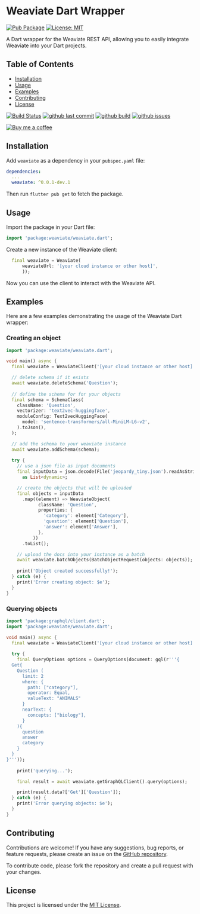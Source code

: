 # Weaviate Dart Wrapper

[![Pub Package](https://img.shields.io/pub/v/weaviate.svg)](https://pub.dev/packages/weaviate)
[![License: MIT](https://img.shields.io/badge/License-MIT-blue.svg)](https://github.com/faithoflifedev/weaviate-dart/blob/main/LICENSE)

A Dart wrapper for the Weaviate REST API, allowing you to easily integrate Weaviate into your Dart projects.

## Table of Contents

- [Installation](#installation)
- [Usage](#usage)
- [Examples](#examples)
- [Contributing](#contributing)
- [License](#license)

[![Build Status](https://github.com/faithoflifedev/weaviate-dart/workflows/Dart/badge.svg)](https://github.com/faithoflifedev/weaviate-dart/actions) [![github last commit](https://shields.io/github/last-commit/faithoflifedev/weaviate-dart)](https://shields.io/github/last-commit/faithoflifedev/weaviate-dart) [![github build](https://img.shields.io/github/actions/workflow/status/faithoflifedev/weaviate-dart/dart.yml?branch=main)](https://shields.io/github/workflow/status/faithoflifedev/weaviate-dart/Dart) [![github issues](https://shields.io/github/issues/faithoflifedev/weaviate-dart)](https://shields.io/github/issues/faithoflifedev/weaviate-dart)

[![Buy me a coffee](https://www.buymeacoffee.com/assets/img/guidelines/download-assets-1.svg)](https://www.buymeacoffee.com/faithoflif2)

## Installation

Add `weaviate` as a dependency in your `pubspec.yaml` file:

```yaml
dependencies:
  ...
  weaviate: ^0.0.1-dev.1
```

Then run `flutter pub get` to fetch the package.

## Usage

Import the package in your Dart file:

```dart
import 'package:weaviate/weaviate.dart';
```

Create a new instance of the Weaviate client:

```dart
  final weaviate = Weaviate(
      weaviateUrl: '[your cloud instance or other host]',
      ));
```

Now you can use the client to interact with the Weaviate API.

## Examples

Here are a few examples demonstrating the usage of the Weaviate Dart wrapper:

### Creating an object

```dart
import 'package:weaviate/weaviate.dart';

void main() async {
  final weaviate = WeaviateClient('[your cloud instance or other host]');

  // delete schema if it exists
  await weaviate.deleteSchema('Question');
  
  // define the schema for for your objects
  final schema = SchemaClass(
    className: 'Question',
    vectorizer: 'text2vec-huggingface',
    moduleConfig: Text2vecHuggingFace(
      model: 'sentence-transformers/all-MiniLM-L6-v2',
    ).toJson(),
  );

  // add the schema to your weaviate instance
  await weaviate.addSchema(schema);
    
  try {
    // use a json file as input documents
    final inputData = json.decode(File('jeopardy_tiny.json').readAsStringSync())
      as List<dynamic>;

    // create the objects that will be uploaded
    final objects = inputData
      .map((element) => WeaviateObject(
            className: 'Question',
            properties: {
              'category': element['Category'],
              'question': element['Question'],
              'answer': element['Answer'],
            },
          ))
      .toList();

    // upload the docs into your instance as a batch
    await weaviate.batchObjects(BatchObjectRequest(objects: objects));
    
    print('Object created successfully!');
  } catch (e) {
    print('Error creating object: $e');
  }
}
```

### Querying objects

```dart
import 'package:graphql/client.dart';
import 'package:weaviate/weaviate.dart';

void main() async {
  final weaviate = WeaviateClient('[your cloud instance or other host]');
  
  try {
    final QueryOptions options = QueryOptions(document: gql(r'''{
  Get{
    Question (
      limit: 2
      where: {
        path: ["category"],
        operator: Equal,
        valueText: "ANIMALS"
      }
      nearText: {
        concepts: ["biology"],
      }
    ){
      question
      answer
      category
    }
  }
}'''));
      
    print('querying...');

    final result = await weaviate.getGraphQLClient().query(options);

    print(result.data?['Get']['Question']);
  } catch (e) {
    print('Error querying objects: $e');
  }
}
```

## Contributing

Contributions are welcome! If you have any suggestions, bug reports, or feature requests, please create an issue on the [GitHub repository](https://github.com/faithoflifedev/weaviate-dart).

To contribute code, please fork the repository and create a pull request with your changes.

## License

This project is licensed under the [MIT License](https://github.com/faithoflifedev/weaviate-dart/blob/main/LICENSE).